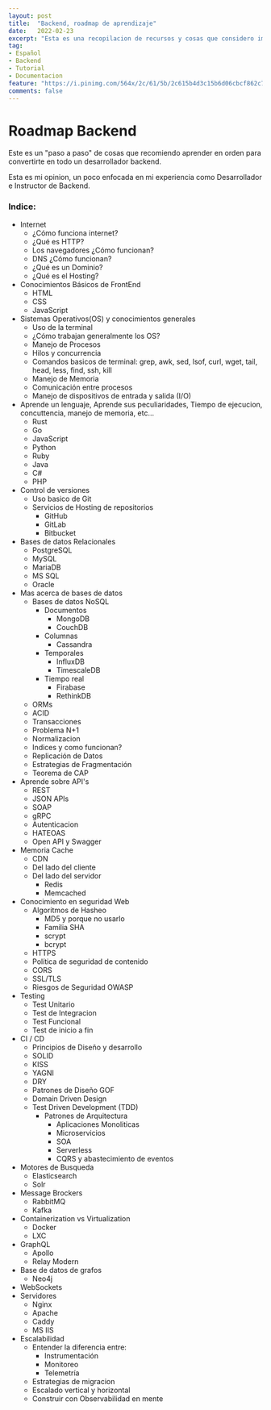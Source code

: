 ```yaml
---
layout: post
title:  "Backend, roadmap de aprendizaje"
date:   2022-02-23
excerpt: "Esta es una recopilacion de recursos y cosas que considero importantes para los que quieran iniciar en su carrera como backend"
tag:
- Español 
- Backend
- Tutorial
- Documentacion
feature: "https://i.pinimg.com/564x/2c/61/5b/2c615b4d3c15b6d06cbcf862c754c686.jpg"
comments: false
---
```


# Roadmap Backend

Este es un "paso a paso" de cosas que recomiendo aprender en orden para convertirte en todo un desarrollador backend.

Esta es mi opinion, un poco enfocada en mi experiencia como Desarrollador e Instructor de Backend.

### Indice:

- Internet
    - ¿Cómo funciona internet?
    - ¿Qué es HTTP?
    - Los navegadores ¿Cómo funcionan?
    - DNS ¿Cómo funcionan?
    - ¿Qué es un Dominio?
    - ¿Qué es el Hosting?
- Conocimientos Básicos de FrontEnd
    - HTML
    - CSS
    - JavaScript
- Sistemas Operativos(OS) y conocimientos generales
    - Uso de la terminal
    - ¿Cómo trabajan generalmente los OS?
    - Manejo de Procesos
    - Hilos y concurrencia
    - Comandos basicos de terminal: grep, awk, sed, lsof, curl, wget, tail, head, less, find, ssh, kill
    - Manejo de Memoria
    - Comunicación entre procesos
    - Manejo de dispositivos de entrada y salida (I/O)
- Aprende un lenguaje, Aprende sus peculiaridades, Tiempo de ejecucion, concuttencia, manejo de memoria, etc...
    - Rust
    - Go
    - JavaScript
    - Python
    - Ruby
    - Java
    - C#
    - PHP
- Control de versiones
    - Uso basico de Git
    - Servicios de Hosting de repositorios
        - GitHub
        - GitLab
        - Bitbucket
- Bases de datos Relacionales
    - PostgreSQL
    - MySQL
    - MariaDB
    - MS SQL
    - Oracle
- Mas acerca de bases de datos
    - Bases de datos NoSQL
        - Documentos
            - MongoDB
            - CouchDB
        - Columnas
            - Cassandra
        - Temporales
            - InfluxDB
            - TimescaleDB
        - Tiempo real
            - Firabase
            - RethinkDB
    - ORMs
    - ACID
    - Transacciones
    - Problema N+1
    - Normalizacion
    - Indices y como funcionan?
    - Replicación de Datos
    - Estrategias de Fragmentación
    - Teorema de CAP
- Aprende sobre API's
    - REST
    - JSON APIs
    - SOAP
    - gRPC
    - Autenticacion
    - HATEOAS
    - Open API y Swagger
- Memoria Cache
    - CDN
    - Del lado del cliente
    - Del lado del servidor
        - Redis
        - Memcached
- Conocimiento en seguridad Web
    - Algoritmos de Hasheo
        - MD5 y porque no usarlo
        - Familia SHA
        - scrypt
        - bcrypt
    - HTTPS
    - Política de seguridad de contenido
    - CORS
    - SSL/TLS
    - Riesgos de Seguridad OWASP
- Testing
    - Test Unitario
    - Test de Integracion
    - Test Funcional
    - Test de inicio a fin
- CI / CD
    - Principios de Diseño y desarrollo
    - SOLID
    - KISS
    - YAGNI
    - DRY
    - Patrones de Diseño GOF
    - Domain Driven Design
    - Test Driven Development (TDD)
        - Patrones de Arquitectura
            - Aplicaciones Monoliticas
            - Microservicios
            - SOA
            - Serverless
            - CQRS y abastecimiento de eventos
- Motores de Busqueda
    - Elasticsearch
    - Solr
- Message Brockers
    - RabbitMQ
    - Kafka
- Containerization vs Virtualization
    - Docker
    - LXC
- GraphQL
    - Apollo
    - Relay Modern
- Base de datos de grafos
    - Neo4j
- WebSockets
- Servidores
    - Nginx
    - Apache
    - Caddy
    - MS IIS
- Escalabilidad
    - Entender la diferencia entre:
        - Instrumentación
        - Monitoreo
        - Telemetría
    - Estrategias de migracion
    - Escalado vertical y horizontal
    - Construir con Observabilidad en mente